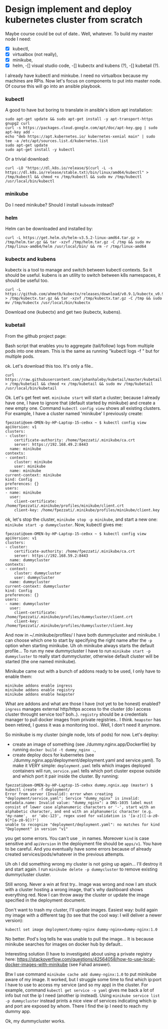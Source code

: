 # Design implement and deploy kubernetes cluster from scratch
Maybe course could be out of date.. Well, whatever. To build my master node I need:
-[x] kubectl,
-[x] virtualbox (not really),
-[x] minikube,
-[x] helm,
-[] visual studio code,
-[] kubectx and kubens (?),
-[] kubetail (?).

I already have kubectl and minkube. I need no virtualbox because my machines are RPis. Now let's focus on components to put into master node. Of course this will go into an ansible playbook.

### kubectl
A good to have but boring to translate in ansible's idiom apt installation:
```
sudo apt-get update && sudo apt-get install -y apt-transport-https gnupg2 curl
curl -s https://packages.cloud.google.com/apt/doc/apt-key.gpg | sudo apt-key add -
echo "deb https://apt.kubernetes.io/ kubernetes-xenial main" | sudo tee -a /etc/apt/sources.list.d/kubernetes.list
sudo apt-get update
sudo apt-get install -y kubectl
```
Or a trivial download:
```
curl -LO "https://dl.k8s.io/release/$(curl -L -s https://dl.k8s.io/release/stable.txt)/bin/linux/amd64/kubectl" > /tmp/kubectl && chmod +x /tmp/kubectl && sudo mv /tmp/kubectl /usr/local/bin/kubectl
```

### minikube
Do I need minikube? Should I install `kubeadm` instead?

### helm
Helm can be downloaded and installed by:
```
curl -L https://get.helm.sh/helm-v3.5.2-linux-amd64.tar.gz > /tmp/helm.tar.gz && tar -xzvf /tmp/helm.tar.gz -C /tmp && sudo mv /tmp/linux-amd64/helm /usr/local/bin/ && rm -r /tmp/linux-amd64
```

### kubectx and kubens
kubectx is a tool to manage and switch between kubectl contexts. So it should be useful. kubens is an utility to switch between k8s namespaces, it should be useful too.
```
curl -L https://github.com/ahmetb/kubectx/releases/download/v0.9.1/kubectx_v0.9.1_linux_x86_64.tar.gz > /tmp/kubectx.tar.gz && tar -xzvf /tmp/kubectx.tar.gz -C /tmp && sudo mv /tmp/kubectx /usr/local/bin/kubectx
```
Download one (kubectx) and get two (kubectx, kubens).

### kubetail
From the github project page:

Bash script that enables you to aggregate (tail/follow) logs from multiple pods into one stream. This is the same as running "kubectl logs -f " but for multiple pods.

ok. Let's download this too. It's only a file..
```
curl https://raw.githubusercontent.com/johanhaleby/kubetail/master/kubetail > /tmp/kubetail && chmod +x /tmp/kubetail && sudo mv /tmp/kubetail /usr/local/bin/kubetail
```

Ok. Let's get feet wet. `minikube start` will start a cluster; because I already have one, I have to ignore that (default started by minikube) and create a new empty one. Command `kubectl config view` shows all existing clusters. For example, I have a cluster named 'minikube' I previously create:
```
fpezzati@oem-OMEN-by-HP-Laptop-15-ce0xx ~ $ kubectl config view
apiVersion: v1
clusters:
- cluster:
    certificate-authority: /home/fpezzati/.minikube/ca.crt
    server: https://192.168.49.2:8443
  name: minikube
contexts:
- context:
    cluster: minikube
    user: minikube
  name: minikube
current-context: minikube
kind: Config
preferences: {}
users:
- name: minikube
  user:
    client-certificate: /home/fpezzati/.minikube/profiles/minikube/client.crt
    client-key: /home/fpezzati/.minikube/profiles/minikube/client.key
```
ok, let's stop the cluster, `minikube stop -p minikube`, and start a new one: `minikube start -p dummycluster`. Now, kubectl gives me:
```
fpezzati@oem-OMEN-by-HP-Laptop-15-ce0xx ~ $ kubectl config view
apiVersion: v1
clusters:
- cluster:
    certificate-authority: /home/fpezzati/.minikube/ca.crt
    server: https://192.168.59.2:8443
  name: dummycluster
contexts:
- context:
    cluster: dummycluster
    user: dummycluster
  name: dummycluster
current-context: dummycluster
kind: Config
preferences: {}
users:
- name: dummycluster
  user:
    client-certificate: /home/fpezzati/.minikube/profiles/dummycluster/client.crt
    client-key: /home/fpezzati/.minikube/profiles/dummycluster/client.key
```
And now in ~/.minikube/profiles/ I have both dummycluster and minikube. I can choose which one to start by specifying the right name after the `-p` option when starting minikube. Uh oh minikube always starts the default profile... To run my new dummycluster I have to run `minikube start -p dummycluster` to really start dummycluster, otherwise default cluster will be started (the one named minikube).

Minikube came out with a bunch of addons ready to be used, I only have to enable them:
```
minikube addons enable ingress
minikube addons enable registry
minikube addons enable heapster
```
What are addons and what are those I have (not yet to be honest) enabled? `ingress` manages external http/https access to the cluster (do I access cluster throught service too? boh..). `registry` should be a credentials manager to pull docker images from private registries.. I think. `heapster` has been retired, I guess it was a monitoring tool.. Well, I don't need it anymore.

So minikube is my cluster (single node, lots of pods) for now. Let's deploy:
- create an image of something (see ./dummy.nginx.app/Dockerfile) by running `docker build -t dummy_nginx .`,
- create deploy docs for kubernetes (see ./dummy.nginx.app/deployment/deployment.yaml and service.yaml).
To make it VERY simple: `deployment.yaml` tells which images deployed containers will run, `service.yaml` tells which port cluster expose outside and which port it pair inside the cluster. By running:
```
fpezzati@oem-OMEN-by-HP-Laptop-15-ce0xx dummy.ngnix.app (master) $ kubectl create -f deployment/
Error from server (Invalid): error when creating "deployment/service.yaml": Service "dummy_nginx" is invalid: metadata.name: Invalid value: "dummy_nginx": a DNS-1035 label must consist of lower case alphanumeric characters or '-', start with an alphabetic character, and end with an alphanumeric character (e.g. 'my-name',  or 'abc-123', regex used for validation is '[a-z]([-a-z0-9]*[a-z0-9])?')
unable to recognize "deployment/deployment.yaml": no matches for kind "Deployment" in version "v1"
```
you get some errors. You can't use `_` in names. Moreover `kind` is case sensitive and `apiVersion` in the deployment file should be `apps/v1`. You have to be careful. And you eventually have some errors because of already created services/pods/whatever in the previous attempts.

Uh oh I did something wrong my cluster is not going up again... I'll destroy it and start again. I run `minikube delete -p dummycluster` to remove existing dummycluster cluster.

Still wrong. Never a win at first try.. Image was wrong and now I am stuck with a cluster hosting a wrong image, that's why dashboard shows everything red. Now I can throw away the cluster or update the image specified in the deployment document.

Don't want to trash my cluster, I'll update images. Easiest way: build again my image with a different tag (to see that the cool way: I will deliver a newer version):
```
kubectl set image deployment/dummy-nginx dummy-nginx=dummy-nginx:1.0
```
No better. Pod's log tells he was unable to pull the image... It is because minikube searches for images on docker hub by default..

Interesting solution (I have to investigate) about using a private registry here: https://stackoverflow.com/questions/42564058/how-to-use-local-docker-images-with-minikube (see Fahad answer).

Btw I use command `minikube cache add dummy-nginx:1.0` to put minikube aware of my image. It worked, but I struggle some time to find which ip:port I have to use to access my service (and so my app) in the cluster. For example, command `kubectl get service -o yaml` gives me back a lot of info but not the ip I need (another ip instead). Using `minikube service list -p dummycluster` instead prints a nice view of services indicating which ip and port are exposed by whom. There I find the ip I need to reach my dummy app.

Ok, my dummycluster works.
